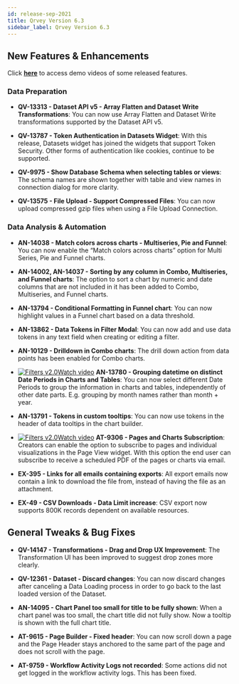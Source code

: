 ```yaml
---
id: release-sep-2021
title: Qrvey Version 6.3
sidebar_label: Qrvey Version 6.3
---
```

<div style={{textAlign: "justify"}}>



## New Features & Enhancements

Click <a href="/docs/video-training/release/version-6.3" target="_blank"> <strong>here</strong></a> to access demo videos of some released features.

### Data Preparation

* <strong>QV-13313 - Dataset API v5 - Array Flatten and Dataset Write Transformations</strong>: You can now use Array Flatten and Dataset Write transformations supported by the Dataset API v5.

* <strong>QV-13787 - Token Authentication in Datasets Widget</strong>: With this release, Datasets widget has joined the widgets that support Token Security. Other forms of authentication like cookies, continue to be supported.

* <strong>QV-9975 - Show Database Schema when selecting tables or views</strong>: The schema names are shown together with table and view names in connection dialog for more clarity.

* <strong>QV-13575 - File Upload - Support Compressed Files</strong>: You can now upload compressed gzip files when using a File Upload Connection. 
 


### Data Analysis & Automation


* <strong>AN-14038 - Match colors across charts - Multiseries, Pie and Funnel</strong>: You can now enable the “Match colors across charts” option for Multi Series, Pie and Funnel charts. 

* <strong>AN-14002, AN-14037 - Sorting by any column in Combo, Multiseries, and Funnel charts</strong>: The option to sort a chart by numeric and date columns that are not included in it has been added to Combo, Multiseries, and Funnel charts. 

* <strong>AN-13794 - Conditional Formatting in Funnel chart</strong>: You can now highlight values in a Funnel chart based on a data threshold.

* <strong>AN-13862 - Data Tokens in Filter Modal</strong>: You can now add and use data tokens in any text field when creating or editing a filter. 
 
* <strong>AN-10129 - Drilldown in Combo charts</strong>: The drill down action from data points has been enabled for Combo charts.

* <a href="/docs/video-training/release/version-6.3/#grouping-datetime-on-distinct-date-periods" target="_blank" class="tooltip"><img alt="Filters v2.0" src="https://s3.amazonaws.com/cdn.qrvey.com/documentation_assets/release-notes/video_icon.png#thumbnail-20" class="video-icon-png" /><span class="tooltiptext">Watch video</span></a> <a href="" target_blank></a><strong>AN-13780 - Grouping datetime on distinct Date Periods in Charts and Tables</strong>: You can now select different Date Periods to group the information in charts and tables, independently of other date parts. E.g. grouping by month names rather than month + year.

* <strong>AN-13791 - Tokens in custom tooltips</strong>: You can now use tokens in the header of data tooltips in the chart builder. 

* <a href="/docs/video-training/release/version-6.3#subscriptions" target="_blank" class="tooltip"><img alt="Filters v2.0" src="https://s3.amazonaws.com/cdn.qrvey.com/documentation_assets/release-notes/video_icon.png#thumbnail-20" class="video-icon-png" /><span class="tooltiptext">Watch video</span></a> <a href="" target_blank></a> <strong>AT-9306 - Pages and Charts Subscription</strong>: Creators can enable the option to subscribe to pages and individual visualizations in the Page View widget. With this option the end user can subscribe to receive a scheduled PDF of the pages or charts via email. 

* <strong>EX-395 - Links for all emails containing exports</strong>: All export emails now contain a link to download the file from, instead of having the file as an attachment. 

* <strong>EX-49 - CSV Downloads - Data Limit increase</strong>: CSV export now supports 800K records dependent on available resources.


## General Tweaks & Bug Fixes

* <strong>QV-14147 - Transformations - Drag and Drop UX Improvement</strong>: The Transformation UI has been improved to suggest drop zones more clearly. 

* <strong>QV-12361 - Dataset - Discard changes</strong>: You can now discard changes after canceling a Data Loading process in order to go back to the last loaded version of the Dataset. 

* <strong>AN-14095 - Chart Panel too small for title to be fully shown</strong>: When a chart panel was too small, the chart title did not fully show. Now a tooltip is shown with the full chart title.

* <strong>AT-9615 - Page Builder - Fixed header</strong>: You can now scroll down a page and the Page Header stays anchored to the same part of the page and does not scroll with the page.

* <strong>AT-9759 - Workflow Activity Logs not recorded</strong>: Some actions did not get logged in the workflow activity logs. This has been fixed.

</div>